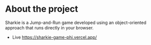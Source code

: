 # About the project
Sharkie is a Jump-and-Run game developed using an object-oriented approach that runs directly in your browser.
<br>
- Live https://sharkie-game-phi.vercel.app/

